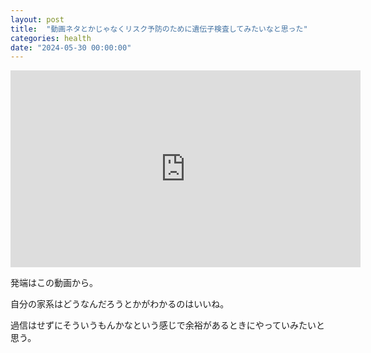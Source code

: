 ```yaml
---
layout: post
title:  "動画ネタとかじゃなくリスク予防のために遺伝子検査してみたいなと思った"
categories: health
date: "2024-05-30 00:00:00"
---
```


<div class="google">
<iframe width="560" height="315" src="https://www.youtube.com/embed/QgV9ms4xa48?si=ZccfYAv6_i9PIedx" title="YouTube video player" frameborder="0" allow="accelerometer; autoplay; clipboard-write; encrypted-media; gyroscope; picture-in-picture; web-share" referrerpolicy="strict-origin-when-cross-origin" allowfullscreen></iframe>
</div>

発端はこの動画から。

自分の家系はどうなんだろうとかがわかるのはいいね。

過信はせずにそういうもんかなという感じで余裕があるときにやっていみたいと思う。
